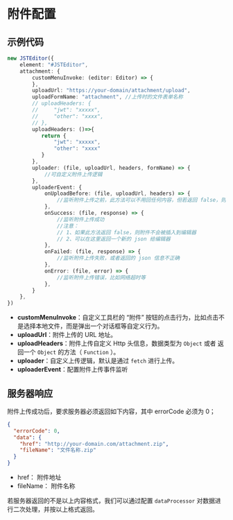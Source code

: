 # 附件配置


## 示例代码

```typescript
new JSTEditor({
    element: "#JSTEditor",
    attachment: {
        customMenuInvoke: (editor: Editor) => {
        },
        uploadUrl: "https://your-domain/attachment/upload",
        uploadFormName: "attachment", //上传时的文件表单名称
        // uploadHeaders: {
        //     "jwt": "xxxxx",
        //     "other": "xxxx",
        // },
        uploadHeaders: ()=>{
           return {
               "jwt": "xxxxx",
               "other": "xxxx"
           }
        },
        uploader: (file, uploadUrl, headers, formName) => {
            //可自定义附件上传逻辑
        },
        uploaderEvent: {
            onUploadBefore: (file, uploadUrl, headers) => {
                //监听附件上传之前，此方法可以不用回任何内容，但若返回 false，则终止上传
            },
            onSuccess: (file, response) => {
                //监听附件上传成功
                //注意：
                // 1、如果此方法返回 false，则附件不会被插入到编辑器
                // 2、可以在这里返回一个新的 json 给编辑器
            },
            onFailed: (file, response) => {
                //监听附件上传失败，或者返回的 json 信息不正确
            },
            onError: (file, error) => {
                //监听附件上传错误，比如网络超时等
            },
        }
    },
})
```


- **customMenuInvoke**：自定义工具栏的 “附件” 按钮的点击行为，比如点击不是选择本地文件，而是弹出一个对话框等自定义行为。
- **uploadUrl**：附件上传的 URL 地址。
- **uploadHeaders**：附件上传自定义 Http 头信息，数据类型为 `Object` 或者 返回一个 `Object` 的方法（ `Function` ）。
- **uploader**：自定义上传逻辑，默认是通过 `fetch` 进行上传。
- **uploaderEvent**：配置附件上传事件监听

## 服务器响应

附件上传成功后，要求服务器必须返回如下内容，其中 errorCode 必须为 0；


```json
{
  "errorCode": 0,
  "data": {
    "href": "http://your-domain.com/attachment.zip",
    "fileName": "文件名称.zip"
  }
}
```

- href： 附件地址
- fileName： 附件名称

若服务器返回的不是以上内容格式，我们可以通过配置 `dataProcessor` 对数据进行二次处理，并按以上格式返回。

